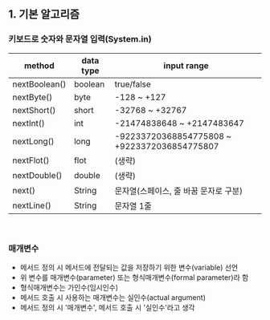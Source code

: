 ## 1. 기본 알고리즘

### 키보드로 숫자와 문자열 입력(System.in)
| method        | data type | input range                                  |
|---------------|-----------|----------------------------------------------|
| nextBoolean() | boolean   | true/false                                   |
| nextByte()    | byte      | -128 ~ +127                                  |
| nextShort()   | short     | -32768 ~ +32767                              |
| nextInt()     | int       | -21474838648 ~ +2147483647                   |
| nextLong()    | long      | -92233720368854775808 ~ +9223372036854775807 |
| nextFlot()    | flot      | (생략)                                       |
| nextDouble()  | double    | (생략)                                       |
| next()        | String    | 문자열(스페이스, 줄 바꿈 문자로 구분)        |
| nextLine()    | String    | 문자열 1줄                                   |


<br>

### 매개변수
- 메서드 정의 시 메서드에 전달되는 값을 저장하기 위한 변수(variable) 선언
- 위 변수를 매개변수(parameter) 또는 형식매개변수(formal parameter)라 함
- 형식매개변수는 가인수(임시인수)
- 메서드 호출 시 사용하는 매개변수는 실인수(actual argument)
- 메서드 정의 시 '매개변수', 메서드 호출 시 '실인수'라고 생각